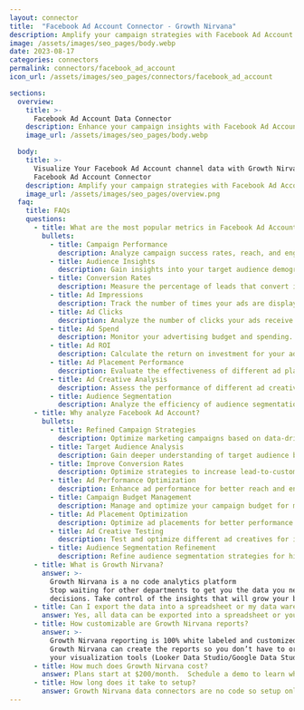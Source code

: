 ```yaml
---
layout: connector
title:  "Facebook Ad Account Connector - Growth Nirvana"
description: Amplify your campaign strategies with Facebook Ad Account integration, gaining actionable insights from campaign data analysis.
image: /assets/images/seo_pages/body.webp
date: 2023-08-17
categories: connectors
permalink: connectors/facebook_ad_account
icon_url: /assets/images/seo_pages/connectors/facebook_ad_account

sections:
  overview:
    title: >-
      Facebook Ad Account Data Connector
    description: Enhance your campaign insights with Facebook Ad Account integration. Seamlessly merge marketing data, unlocking insights that shape campaign strategies, lead analysis, and operational excellence.
    image_url: /assets/images/seo_pages/body.webp

  body:
    title: >-
      Visualize Your Facebook Ad Account channel data with Growth Nirvana's
      Facebook Ad Account Connector
    description: Amplify your campaign strategies with Facebook Ad Account integration, gaining actionable insights from campaign data analysis.
    image_url: /assets/images/seo_pages/overview.png
  faq:
    title: FAQs
    questions:
      - title: What are the most popular metrics in Facebook Ad Account to analyze?
        bullets:
          - title: Campaign Performance
            description: Analyze campaign success rates, reach, and engagement.
          - title: Audience Insights
            description: Gain insights into your target audience demographics, interests, and behaviors.
          - title: Conversion Rates
            description: Measure the percentage of leads that convert into customers.
          - title: Ad Impressions
            description: Track the number of times your ads are displayed.
          - title: Ad Clicks
            description: Analyze the number of clicks your ads receive.
          - title: Ad Spend
            description: Monitor your advertising budget and spending.
          - title: Ad ROI
            description: Calculate the return on investment for your ad campaigns.
          - title: Ad Placement Performance
            description: Evaluate the effectiveness of different ad placements.
          - title: Ad Creative Analysis
            description: Assess the performance of different ad creatives.
          - title: Audience Segmentation
            description: Analyze the efficiency of audience segmentation strategies.
      - title: Why analyze Facebook Ad Account?
        bullets:
          - title: Refined Campaign Strategies
            description: Optimize marketing campaigns based on data-driven insights.
          - title: Target Audience Analysis
            description: Gain deeper understanding of target audience behavior and preferences.
          - title: Improve Conversion Rates
            description: Optimize strategies to increase lead-to-customer conversion rates.
          - title: Ad Performance Optimization
            description: Enhance ad performance for better reach and engagement.
          - title: Campaign Budget Management
            description: Manage and optimize your campaign budget for maximum ROI.
          - title: Ad Placement Optimization
            description: Optimize ad placements for better performance.
          - title: Ad Creative Testing
            description: Test and optimize different ad creatives for improved results.
          - title: Audience Segmentation Refinement
            description: Refine audience segmentation strategies for higher targeting accuracy.
      - title: What is Growth Nirvana?
        answer: >-
          Growth Nirvana is a no code analytics platform 
          Stop waiting for other departments to get you the data you need to make critical business 
          decisions. Take control of the insights that will grow your business.
      - title: Can I export the data into a spreadsheet or my data warehouse?
        answer: Yes, all data can be exported into a spreadsheet or your data warehouse (Google BigQuery, AWS, Snowflake, Azure, etc)
      - title: How customizable are Growth Nirvana reports?
        answer: >-
          Growth Nirvana reporting is 100% white labeled and customized to your specifications.
          Growth Nirvana can create the reports so you don’t have to or you can connect
          your visualization tools (Looker Data Studio/Google Data Studio, Tableau, PowerBI, etc) to Growth Nirvana.
      - title: How much does Growth Nirvana cost?
        answer: Plans start at $200/month.  Schedule a demo to learn what plan is best for you.
      - title: How long does it take to setup?
        answer: Growth Nirvana data connectors are no code so setup only requires a few clicks.
---
```

